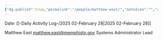 ```yaml
---
{"dg-publish":true,"permalink":"/people/matthew-east/","noteIcon":"","created":"2025-05-20T10:31:54.208-05:00"}
---
```


Date: [[-Daily Activity Log-/2025 02-February 28\|2025 02-February 28]]

Matthew East <matthew.east@memphistn.gov>
Systems Administrator Lead